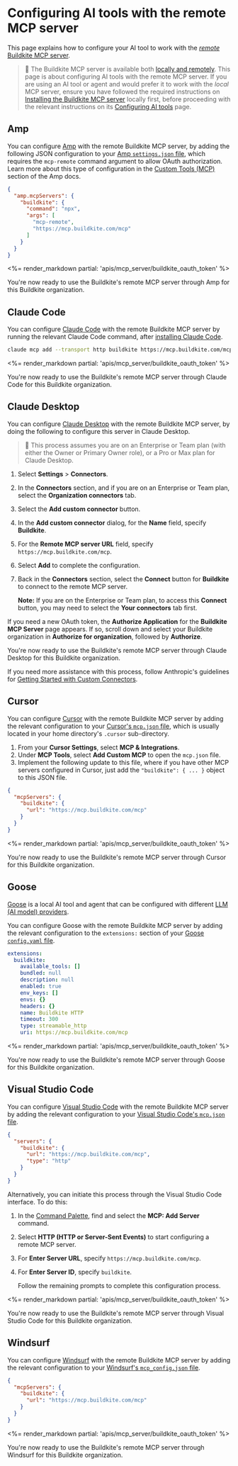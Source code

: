 # Configuring AI tools with the remote MCP server

This page explains how to configure your AI tool to work with the [_remote_ Buildkite MCP server](/docs/apis/mcp-server#types-of-mcp-servers-remote-mcp-server).

> 📘
> The Buildkite MCP server is available both [locally and remotely](/docs/apis/mcp-server#types-of-mcp-servers). This page is about configuring AI tools with the remote MCP server. If you are using an AI tool or agent and would prefer it to work with the _local_ MCP server, ensure you have followed the required instructions on [Installing the Buildkite MCP server](/docs/apis/mcp-server/local/installing) locally first, before proceeding with the relevant instructions on its [Configuring AI tools](/docs/apis/mcp-server/local/configuring-ai-tools) page.

## Amp

You can configure [Amp](https://ampcode.com/) with the remote Buildkite MCP server, by adding the following JSON configuration to your [Amp `settings.json` file](https://ampcode.com/manual#configuration), which requires the `mcp-remote` command argument to allow OAuth authorization. Learn more about this type of configuration in the [Custom Tools (MCP)](https://ampcode.com/manual#mcp) section of the Amp docs.

```json
{
  "amp.mcpServers": {
    "buildkite": {
      "command": "npx",
      "args": [
        "mcp-remote",
        "https://mcp.buildkite.com/mcp"
      ]
    }
  }
}
```

<%= render_markdown partial: 'apis/mcp_server/buildkite_oauth_token' %>

You're now ready to use the Buildkite's remote MCP server through Amp for this Buildkite organization.

## Claude Code

You can configure [Claude Code](https://www.anthropic.com/claude-code) with the remote Buildkite MCP server by running the relevant Claude Code command, after [installing Claude Code](https://docs.anthropic.com/en/docs/claude-code/overview).

```bash
claude mcp add --transport http buildkite https://mcp.buildkite.com/mcp
```

<%= render_markdown partial: 'apis/mcp_server/buildkite_oauth_token' %>

You're now ready to use the Buildkite's remote MCP server through Claude Code for this Buildkite organization.

## Claude Desktop

You can configure [Claude Desktop](https://claude.ai/download) with the remote Buildkite MCP server, by doing the following to configure this server in Claude Desktop.

> 📘
> This process assumes you are on an Enterprise or Team plan (with either the Owner or Primary Owner role), or a Pro or Max plan for Claude Desktop.

1. Select **Settings** > **Connectors**.
1. In the **Connectors** section, and if you are on an Enterprise or Team plan, select the **Organization connectors** tab.
1. Select the **Add custom connector** button.
1. In the **Add custom connector** dialog, for the **Name** field, specify **Buildkite**.
1. For the **Remote MCP server URL** field, specify `https://mcp.buildkite.com/mcp`.
1. Select **Add** to complete the configuration.
1. Back in the **Connectors** section, select the **Connect** button for **Buildkite** to connect to the remote MCP server.

    **Note:** If you are on the Enterprise or Team plan, to access this **Connect** button, you may need to select the **Your connectors** tab first.

If you need a new OAuth token, the **Authorize Application** for the **Buildkite MCP Server** page appears. If so, scroll down and select your Buildkite organization in **Authorize for organization**, followed by **Authorize**.

You're now ready to use the Buildkite's remote MCP server through Claude Desktop for this Buildkite organization.

If you need more assistance with this process, follow Anthropic's guidelines for [Getting Started with Custom Connectors](https://support.anthropic.com/en/articles/11175166-getting-started-with-custom-connectors-using-remote-mcp#h_3d1a65aded).

## Cursor

You can configure [Cursor](https://cursor.com/) with the remote Buildkite MCP server by adding the relevant configuration to your [Cursor's `mcp.json` file](https://docs.cursor.com/en/context/mcp#using-mcp-json), which is usually located in your home directory's `.cursor` sub-directory.

<!--

You can conveniently add this configuration using the following button, and then select **Install** on the **MCP & Integrations** page of the Cursor interface.

<a class="inline-block" href="https://cursor.com/en/install-mcp?name=buildkite&config=eyJ1cmwiOiJodHRwczovL21jcC5idWlsZGtpdGUuY29tL21jcCJ9" target="_blank" rel="nofollow"><img src="https://cursor.com/deeplink/mcp-install-dark.svg" alt="Add to Cursor" class="no-decoration" width="160" height="30"></a><br/>

Otherwise, to access the `mcp.json` file through the Cursor app to implement this configuration:

-->

1. From your **Cursor Settings**, select **MCP & Integrations**.
1. Under **MCP Tools**, select **Add Custom MCP** to open the `mcp.json` file.
1. Implement the following update to this file, where if you have other MCP servers configured in Cursor, just add the `"buildkite": { ... }` object to this JSON file.

```json
{
  "mcpServers": {
    "buildkite": {
      "url": "https://mcp.buildkite.com/mcp"
    }
  }
}
```

<%= render_markdown partial: 'apis/mcp_server/buildkite_oauth_token' %>

You're now ready to use the Buildkite's remote MCP server through Cursor for this Buildkite organization.

## Goose

[Goose](https://block.github.io/goose/) is a local AI tool and agent that can be configured with different [LLM (AI model) providers](https://block.github.io/goose/docs/getting-started/providers).

You can configure Goose with the remote Buildkite MCP server by adding the relevant configuration to the `extensions:` section of your [Goose `config.yaml` file](https://block.github.io/goose/docs/getting-started/using-extensions/#config-entry).

```yaml
extensions:
  buildkite:
    available_tools: []
    bundled: null
    description: null
    enabled: true
    env_keys: []
    envs: {}
    headers: {}
    name: Buildkite HTTP
    timeout: 300
    type: streamable_http
    uri: https://mcp.buildkite.com/mcp
```

<%= render_markdown partial: 'apis/mcp_server/buildkite_oauth_token' %>

You're now ready to use the Buildkite's remote MCP server through Goose for this Buildkite organization.

## Visual Studio Code

You can configure [Visual Studio Code](https://code.visualstudio.com/) with the remote Buildkite MCP server by adding the relevant configuration to your [Visual Studio Code's `mcp.json` file](https://code.visualstudio.com/docs/copilot/customization/mcp-servers#_add-an-mcp-server).

```json
{
  "servers": {
    "buildkite": {
      "url": "https://mcp.buildkite.com/mcp",
      "type": "http"
    }
  }
}
```

Alternatively, you can initiate this process through the Visual Studio Code interface. To do this:

1. In the [Command Palette](https://code.visualstudio.com/docs/getstarted/getting-started#_access-commands-with-the-command-palette), find and select the **MCP: Add Server** command.
1. Select **HTTP (HTTP or Server-Sent Events)** to start configuring a remote MCP server.
1. For **Enter Server URL**, specify `https://mcp.buildkite.com/mcp`.
1. For **Enter Server ID**, specify `buildkite`.

    Follow the remaining prompts to complete this configuration process.

<%= render_markdown partial: 'apis/mcp_server/buildkite_oauth_token' %>

You're now ready to use the Buildkite's remote MCP server through Visual Studio Code for this Buildkite organization.

## Windsurf

You can configure [Windsurf](https://windsurf.com/) with the remote Buildkite MCP server by adding the relevant configuration to your [Windsurf's `mcp_config.json` file](https://docs.windsurf.com/windsurf/cascade/mcp#mcp-config-json).

```json
{
  "mcpServers": {
    "buildkite": {
      "url": "https://mcp.buildkite.com/mcp"
    }
  }
}
```

<%= render_markdown partial: 'apis/mcp_server/buildkite_oauth_token' %>

You're now ready to use the Buildkite's remote MCP server through Windsurf for this Buildkite organization.
